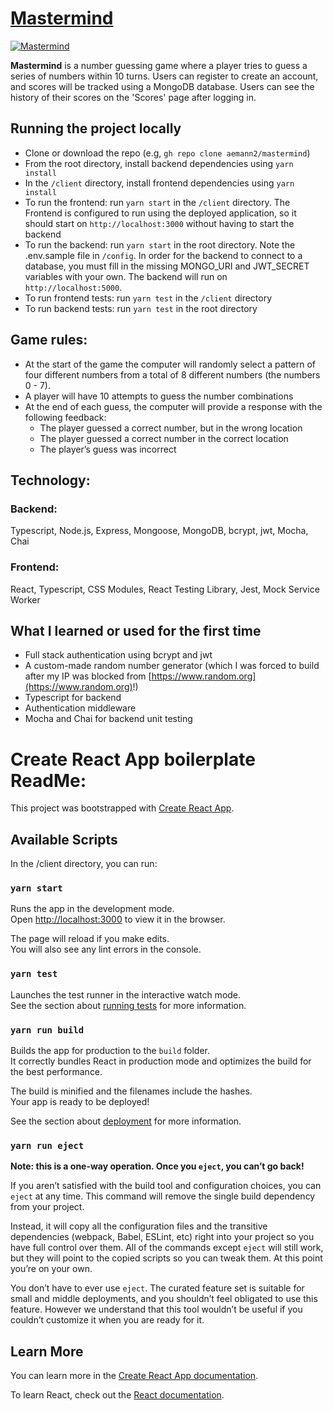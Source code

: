 # [Mastermind](https://mastermind-amann.herokuapp.com/)

<a href="https://mastermind-amann.herokuapp.com/" target="_blank"><img src='https://user-images.githubusercontent.com/68879246/148705683-bb78e424-3d6c-43e5-8cae-71366fd55f61.mov' alt='Mastermind'></a>

**Mastermind** is a number guessing game where a player tries to guess a series of numbers within 10 turns. Users can register to create an account, and scores will be tracked using a MongoDB database. Users can see the history of their scores on the 'Scores' page after logging in.

## Running the project locally

- Clone or download the repo (e.g, `gh repo clone aemann2/mastermind`)
- From the root directory, install backend dependencies using `yarn install`
- In the `/client` directory, install frontend dependencies using `yarn install`
- To run the frontend: run `yarn start` in the `/client` directory. The Frontend is configured to run using the deployed application, so it should start on `http://localhost:3000` without having to start the backend
- To run the backend: run `yarn start` in the root directory. Note the .env.sample file in `/config`. In order for the backend to connect to a database, you must fill in the missing MONGO_URI and JWT_SECRET variables with your own. The backend will run on `http://localhost:5000`.
- To run frontend tests: run `yarn test` in the `/client` directory
- To run backend tests: run `yarn test` in the root directory

## Game rules:

- At the start of the game the computer will randomly select a pattern of four different numbers from a total of 8 different numbers (the numbers 0 - 7).
- A player will have 10 attempts to guess the number combinations
- At the end of each guess, the computer will provide a response with the following feedback:
  - The player guessed a correct number, but in the wrong location
  - The player guessed a correct number in the correct location
  - The player’s guess was incorrect

## Technology:

### Backend:

Typescript, Node.js, Express, Mongoose, MongoDB, bcrypt, jwt, Mocha, Chai

### Frontend:

React, Typescript, CSS Modules, React Testing Library, Jest, Mock Service Worker

## What I learned or used for the first time

- Full stack authentication using bcrypt and jwt
- A custom-made random number generator (which I was forced to build after my IP was blocked from [https://www.random.org](https://www.random.org)!)
- Typescript for backend
- Authentication middleware
- Mocha and Chai for backend unit testing

# Create React App boilerplate ReadMe:

This project was bootstrapped with [Create React App](https://github.com/facebook/create-react-app).

## Available Scripts

In the /client directory, you can run:

### `yarn start`

Runs the app in the development mode.\
Open [http://localhost:3000](http://localhost:3000) to view it in the browser.

The page will reload if you make edits.\
You will also see any lint errors in the console.

### `yarn test`

Launches the test runner in the interactive watch mode.\
See the section about [running tests](https://facebook.github.io/create-react-app/docs/running-tests) for more information.

### `yarn run build`

Builds the app for production to the `build` folder.\
It correctly bundles React in production mode and optimizes the build for the best performance.

The build is minified and the filenames include the hashes.\
Your app is ready to be deployed!

See the section about [deployment](https://facebook.github.io/create-react-app/docs/deployment) for more information.

### `yarn run eject`

**Note: this is a one-way operation. Once you `eject`, you can’t go back!**

If you aren’t satisfied with the build tool and configuration choices, you can `eject` at any time. This command will remove the single build dependency from your project.

Instead, it will copy all the configuration files and the transitive dependencies (webpack, Babel, ESLint, etc) right into your project so you have full control over them. All of the commands except `eject` will still work, but they will point to the copied scripts so you can tweak them. At this point you’re on your own.

You don’t have to ever use `eject`. The curated feature set is suitable for small and middle deployments, and you shouldn’t feel obligated to use this feature. However we understand that this tool wouldn’t be useful if you couldn’t customize it when you are ready for it.

## Learn More

You can learn more in the [Create React App documentation](https://facebook.github.io/create-react-app/docs/getting-started).

To learn React, check out the [React documentation](https://reactjs.org/).
